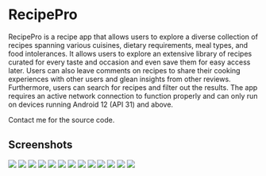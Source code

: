 # RecipePro

RecipePro is a recipe app that allows users to explore a diverse collection of recipes spanning various cuisines, dietary requirements, meal types, and food intolerances. It allows users to explore an extensive library of recipes curated for every taste and occasion and even save them for easy access later. Users can also leave comments on recipes to share their cooking experiences with other users and glean insights from other reviews. Furthermore, users can search for recipes and filter out the results. The app requires an active network connection to function properly and can only run on devices running Android 12 (API 31) and above.

Contact me for the source code.


## Screenshots
<img src="Screenshots/Screenshot_1.png">  <img src="Screenshots/Screenshot_2.png">
<img src="Screenshots/Screenshot_3.png">  <img src="Screenshots/Screenshot_4.png">
<img src="Screenshots/Screenshot_5.png">  <img src="Screenshots/Screenshot_6.png">
<img src="Screenshots/Screenshot_7.png">  <img src="Screenshots/Screenshot_8.png">
<img src="Screenshots/Screenshot_9.png">  <img src="Screenshots/Screenshot_10.png">
<img src="Screenshots/Screenshot_11.png">  <img src="Screenshots/Screenshot_12.png">
<img src="Screenshots/Screenshot_13.png">
